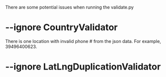 There are some potential issues when running the validate.py

# --ignore CountryValidator
There is one location with invalid phone # from the json data.
For example, 39496400623.

# --ignore LatLngDuplicationValidator